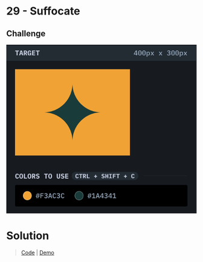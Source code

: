 # 29 - Suffocate

## Challenge

![Suffocate](./suffocate.png)

# Solution

> [Code](https://github.com/npranto/cssbattle/tree/main/battle-5/suffocate/index.html) |
> [Demo](https://cssbattle.pages.dev/battle-5/suffocate/)
